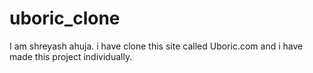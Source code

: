 # uboric_clone
I am shreyash ahuja.
i have clone this site called Uboric.com and i have made this project individually.







